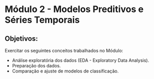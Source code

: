 # Módulo 2 - Modelos Preditivos e Séries Temporais
## Objetivos:
Exercitar os seguintes conceitos trabalhados no Módulo:
- Análise exploratória dos dados (EDA - Exploratory Data Analysis).
- Preparação dos dados.
- Comparação e ajuste de modelos de classificação.
